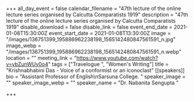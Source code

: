 +++
all_day_event = false
calendar_filename = "47th lecture of the online lecture series organised by Calcutta Comparatists 1919"
description = "47th lecture of the online lecture series organised by Calcutta Comparatists 1919"
disable_download = false
disable_link = false
event_end_date = 2021-01-08T15:30:00Z
event_start_date = 2021-01-08T13:30:00Z
image = "/images/136751399_195886962238198_1565142480847561591_n.jpg"
image_webp = "/images/136751399_195886962238198_1565142480847561591_n.webp"
location = ""
meeting_link = "https://www.youtube.com/watch?v=ybZunWUv0o4"
tags = ["Travelogue ", "Women's Writing"]
title = "Krishnabhabini Das - Voice of  a conformist or an iconoclast"
[[speakers]]
bio = "Assistant Professor of English\nSarsuna College. "
speaker_image = ""
speaker_image_webp = ""
speaker_name = "Dr. Nabanita Sengupta "

+++
